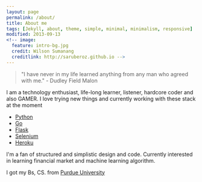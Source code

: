 ```yaml
---
layout: page
permalink: /about/
title: About me
tags: [Jekyll, about, theme, simple, minimal, minimalism, responsive]
modified: 2013-09-13
<!-- image:
  feature: intro-bg.jpg
  credit: Wilson Sumanang
  creditlink: http://saruberoz.github.io -->
---
```


> "I have never in my life learned anything from any man who agreed with me."  -  Dudley Field Malon


I am a technology enthusiast, life-long learner, listener, hardcore coder and also GAMER.
I love trying new things and currently working with these stack at the moment

- [Python](https://www.python.org/)
- [Go](http://golang.org/)
- [Flask](http://flask.pocoo.org/)
- [Selenium](http://docs.seleniumhq.org/)
- [Heroku](https://www.heroku.com/)


I'm a fan of structured and simplistic design and code. Currently interested in learning financial market and machine learning algorithm.

I got my Bs, CS. from [Purdue University](http://www.purdue.edu/)


<!-- This site is to share my knowledge and wisdom to the best of my abilities.[^1]


[^1]: Example: *http://saruberoz.github.io* -->
